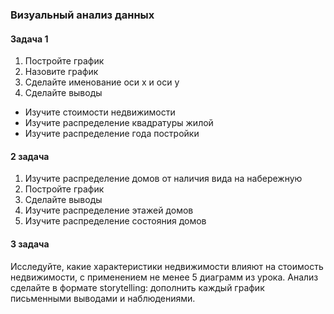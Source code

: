 ### Визуальный анализ данных
#### Задача 1
1. Постройте график
2. Назовите график
3. Сделайте именование оси x и оси y
4. Сделайте выводы
  * Изучите стоимости недвижимости
  * Изучите распределение квадратуры жилой
  * Изучите распределение года постройки

#### 2 задача
1.  Изучите распределение домов от наличия вида на набережную
2. Постройте график
3. Сделайте выводы
4. Изучите распределение этажей домов
5.  Изучите распределение состояния домов

#### 3 задача
Исследуйте, какие характеристики недвижимости влияют на стоимость недвижимости, с применением не менее 5 диаграмм из урока.
Анализ сделайте в формате storytelling: дополнить каждый график письменными выводами и наблюдениями.
